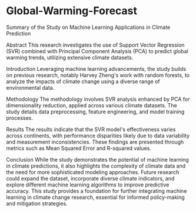 # Global-Warming-Forecast
Summary of the Study on Machine Learning Applications in Climate Prediction

Abstract
This research investigates the use of Support Vector Regression (SVR) combined with Principal Component Analysis (PCA) to predict global warming trends, utilizing extensive climate datasets.

Introduction
Leveraging machine learning advancements, the study builds on previous research, notably Harvey Zheng's work with random forests, to analyze the impacts of climate change using a diverse range of environmental data.

Methodology
The methodology involves SVR analysis enhanced by PCA for dimensionality reduction, applied across various climate datasets. The study details data preprocessing, feature engineering, and model training processes.

Results
The results indicate that the SVR model's effectiveness varies across continents, with performance disparities likely due to data variability and measurement inconsistencies. These findings are presented through metrics such as Mean Squared Error and R-squared values.

Conclusion
While the study demonstrates the potential of machine learning in climate predictions, it also highlights the complexity of climate data and the need for more sophisticated modeling approaches. Future research could expand the dataset, incorporate diverse climate indicators, and explore different machine learning algorithms to improve predictive accuracy. This study provides a foundation for further integrating machine learning in climate change research, essential for informed policy-making and mitigation strategies.
